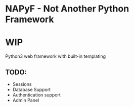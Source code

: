 # NAPyF - Not Another Python Framework

# WIP

Python3 web framework with built-in templating

## TODO:

- Sessions
- Database Support
- Authentication support
- Admin Panel